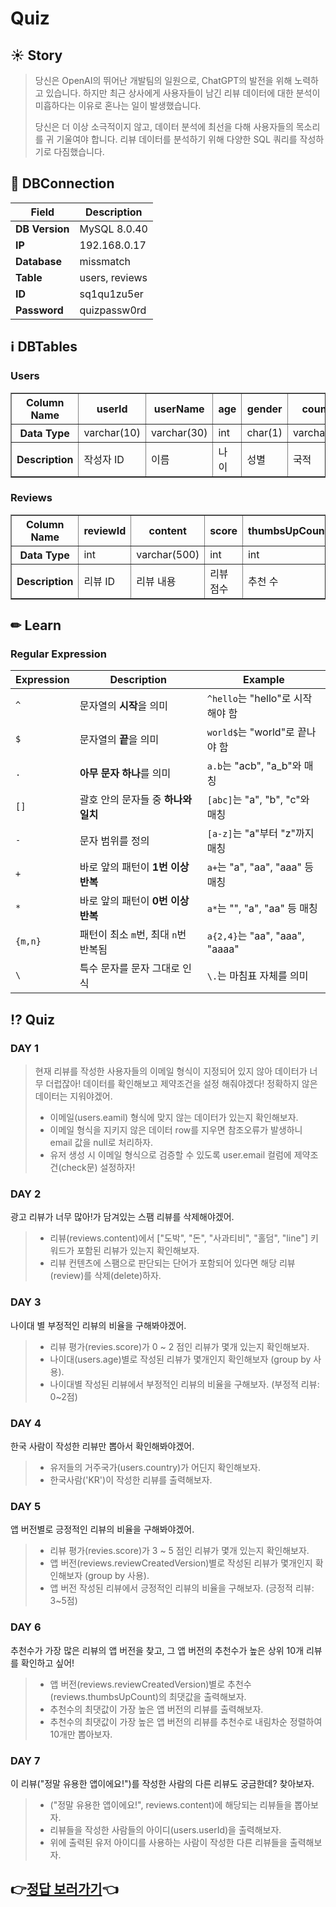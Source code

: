# Quiz
## ☀️ Story
> 당신은 OpenAI의 뛰어난 개발팀의 일원으로, ChatGPT의 발전을 위해 노력하고 있습니다.
> 하지만 최근 상사에게 사용자들이 남긴 리뷰 데이터에 대한 분석이 미흡하다는 이유로 혼나는 일이 발생했습니다.
>
> 당신은 더 이상 소극적이지 않고, 데이터 분석에 최선을 다해 사용자들의 목소리를 귀 기울여야 합니다.
> 리뷰 데이터를 분석하기 위해 다양한 SQL 쿼리를 작성하기로 다짐했습니다.
## 🔌 DBConnection
<table>
  <thead>
    <tr>
      <th>Field</th>
      <th>Description</th>
    </tr>
  </thead>
  <tbody>
    <tr>
      <td><strong>DB Version</strong></td>
      <td>MySQL 8.0.40</td>
    </tr>
    <tr>
      <td><strong>IP</strong></td>
      <td>192.168.0.17</td>
    </tr>
    <tr>
      <td><strong>Database</strong></td>
      <td>missmatch</td>
    </tr>
    <tr>
      <td><strong>Table</strong></td>
      <td>users, reviews</td>
    </tr>
    <tr>
      <td><strong>ID</strong></td>
      <td>sq1qu1zu5er</td>
    </tr>
    <tr>
      <td><strong>Password</strong></td>
      <td>quizpassw0rd</td>
    </tr>
  </tbody>
</table>

## ℹ️ DBTables

### Users
<table border="1" style="border-collapse: collapse; margin: 0 auto;">
  <tr>
    <th>Column Name</th>
    <th>userId</th>
    <th>userName</th>
    <th>age</th>
    <th>gender</th>
    <th>country</th>
    <th>mail</th>
  </tr>
  <tr>
    <th>Data Type</th>
    <td>varchar(10)</td>
    <td>varchar(30)</td>
    <td>int</td>
    <td>char(1)</td>
    <td>varchar(10)</td>
    <td>varchar(30)</td>
  </tr>
  <tr>
    <th>Description</th>
    <td>작성자 ID</td>
    <td>이름</td>
    <td>나이</td>
    <td>성별</td>
    <td>국적</td>
    <td>이메일</td>
  </tr>
</table>

### Reviews
<table border="1" style="border-collapse: collapse; margin: 0 auto;">
  <tr>
    <th>Column Name</th>
    <th>reviewId</th>
    <th>content</th>
    <th>score</th>
    <th>thumbsUpCount</th>
    <th>reviewCreatedVersion</th>
    <th>at</th>
    <th>userId</th>
  </tr>
  <tr>
    <th>Data Type</th>
    <td>int</td>
    <td>varchar(500)</td>
    <td>int</td>
    <td>int</td>
    <td>varchar(255)</td>
    <td>date</td>
    <td>varchar(10)</td>
  </tr>
  <tr>
    <th>Description</th>
    <td>리뷰 ID</td>
    <td>리뷰 내용</td>
    <td>리뷰 점수</td>
    <td>추천 수</td>
    <td>리뷰 생성 버전</td>
    <td>리뷰 날짜</td>
    <td>작성자 ID</td>
  </tr>
</table>

</div>

## ✏ Learn 
### Regular Expression 

| **Expression** | **Description**                             | **Example**                       |
|----------|---------------------------------------------|-----------------------------------|
| `^`      | 문자열의 **시작**을 의미                     | `^hello`는 "hello"로 시작해야 함 |
| `$`      | 문자열의 **끝**을 의미                       | `world$`는 "world"로 끝나야 함   |
| `.`      | **아무 문자 하나**를 의미                    | `a.b`는 "acb", "a_b"와 매칭      |
| `[]`     | 괄호 안의 문자들 중 **하나와 일치**           | `[abc]`는 "a", "b", "c"와 매칭  |
| `-`      | 문자 범위를 정의                             | `[a-z]`는 "a"부터 "z"까지 매칭   |
| `+`      | 바로 앞의 패턴이 **1번 이상 반복**            | `a+`는 "a", "aa", "aaa" 등 매칭 |
| `*`      | 바로 앞의 패턴이 **0번 이상 반복**            | `a*`는 "", "a", "aa" 등 매칭    |
| `{m,n}`  | 패턴이 최소 `m`번, 최대 `n`번 반복됨          | `a{2,4}`는 "aa", "aaa", "aaaa"  |
| `\`      | 특수 문자를 문자 그대로 인식                  | `\.`는 마침표 자체를 의미       |


## ⁉️ Quiz

### DAY 1
> 현재 리뷰를 작성한 사용자들의 이메일 형식이 지정되어 있지 않아 데이터가 너무 더럽잖아! 데이터를 확인해보고 제약조건을 설정 해줘야겠다! 정확하지 않은 데이터는 지워야겠어.
>  - 이메일(users.eamil) 형식에 맞지 않는 데이터가 있는지 확인해보자.
>  - 이메일 형식을 지키지 않은 데이터 row를 지우면 참조오류가 발생하니 email 값을 null로 처리하자.
>  - 유저 생성 시 이메일 형식으로 검증할 수 있도록 user.email 컬럼에 제약조건(check문) 설정하자!

### DAY 2
광고 리뷰가 너무 많아!가 담겨있는 스팸 리뷰를 삭제해야겠어.
> - 리뷰(reviews.content)에서 \["도박", "돈", "사과티비", "홀덤", "line"\] 키워드가 포함된 리뷰가 있는지 확인해보자.
> - 리뷰 컨텐츠에 스팸으로 판단되는 단어가 포함되어 있다면 해당 리뷰(review)를 삭제(delete)하자.

### DAY 3
나이대 별 부정적인 리뷰의 비율을 구해봐야겠어.
> - 리뷰 평가(revies.score)가 0 ~ 2 점인 리뷰가 몇개 있는지 확인해보자.
> - 나이대(users.age)별로 작성된 리뷰가 몇개인지 확인해보자 (group by 사용).
> - 나이대별 작성된 리뷰에서 부정적인 리뷰의 비율을 구해보자. (부정적 리뷰: 0~2점)

### DAY 4
한국 사람이 작성한 리뷰만 뽑아서 확인해봐야겠어.
> - 유저들의 거주국가(users.country)가 어딘지 확인해보자.
> - 한국사람('KR')이 작성한 리뷰를 출력해보자.

### DAY 5
앱 버전별로 긍정적인 리뷰의 비율을 구해봐야겠어.
> - 리뷰 평가(revies.score)가 3 ~ 5 점인 리뷰가 몇개 있는지 확인해보자. 
> - 앱 버전(reviews.reviewCreatedVersion)별로 작성된 리뷰가 몇개인지 확인해보자 (group by 사용).
> - 앱 버전 작성된 리뷰에서 긍정적인 리뷰의 비율을 구해보자. (긍정적 리뷰: 3~5점)

### DAY 6
추천수가 가장 많은 리뷰의 앱 버전을 찾고, 그 앱 버전의 추천수가 높은 상위 10개 리뷰를 확인하고 싶어!
> - 앱 버전(reviews.reviewCreatedVersion)별로 추천수(reviews.thumbsUpCount)의 최댓값을 출력해보자.
> - 추천수의 최댓값이 가장 높은 앱 버전의 리뷰를 출력해보자.
> - 추천수의 최댓값이 가장 높은 앱 버전의 리뷰를 추천수로 내림차순 정렬하여 10개만 뽑아보자.

### DAY 7
이 리뷰("정말 유용한 앱이에요!")를 작성한 사람의 다른 리뷰도 궁금한데? 찾아보자.
> - ("정말 유용한 앱이에요!", reviews.content)에 해당되는 리뷰들을 뽑아보자.
> - 리뷰들을 작성한 사람들의 아이디(users.userId)을 출력해보자.
> - 위에 출력된 유저 아이디를 사용하는 사람이 작성한 다른 리뷰들을 출력해보자.

## **👉️[정답 보러가기](https://github.com/miss-match/Analyze-ChatGPT-Reviews-with-SQL/blob/main/Quiz/answer.sql)👈**
